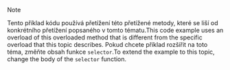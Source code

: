 > [!NOTE]
>  <span data-ttu-id="b4c1a-101">Tento příklad kódu používá přetížení této přetížené metody, které se liší od konkrétního přetížení popsaného v tomto tématu.</span><span class="sxs-lookup"><span data-stu-id="b4c1a-101">This code example uses an overload of this overloaded method that is different from the specific overload that this topic describes.</span></span> <span data-ttu-id="b4c1a-102">Pokud chcete příklad rozšířit na toto téma, změňte obsah funkce `selector`.</span><span class="sxs-lookup"><span data-stu-id="b4c1a-102">To extend the example to this topic, change the body of the `selector` function.</span></span>